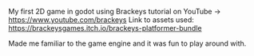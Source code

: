 
My first 2D game in godot using Brackeys tutorial on YouTube -> https://www.youtube.com/brackeys
Link to assets used: https://brackeysgames.itch.io/brackeys-platformer-bundle

Made me familiar to the game engine and it was fun to play around with. 
